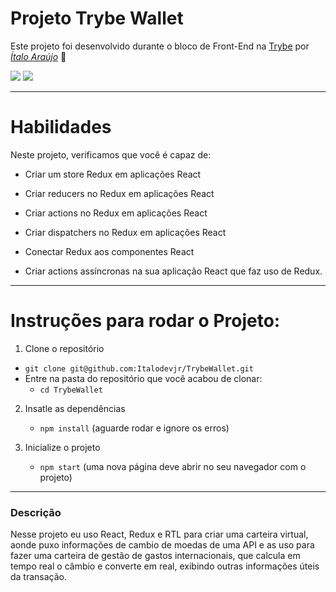 # Projeto Trybe Wallet

Este projeto foi desenvolvido durante o bloco de Front-End na [Trybe](https://www.betrybe.com/) por _[Ítalo Araújo](https://www.linkedin.com/in/italoaraujodev/)_ :rocket:

<img src="https://i.imgur.com/baTV5C8.png" />
<img src="https://i.imgur.com/8nk8kQN.png" />

---

# Habilidades
Neste projeto, verificamos que você é capaz de:

* Criar um store Redux em aplicações React

* Criar reducers no Redux em aplicações React

* Criar actions no Redux em aplicações React

* Criar dispatchers no Redux em aplicações React

* Conectar Redux aos componentes React

* Criar actions assíncronas na sua aplicação React que faz uso de Redux.

---

# Instruções para rodar o Projeto:

1. Clone o repositório
  * `git clone git@github.com:Italodevjr/TrybeWallet.git`
  * Entre na pasta do repositório que você acabou de clonar:
    * `cd TrybeWallet`

2. Insatle as dependências
    * `npm install` (aguarde rodar e ignore os erros)

3. Inicialize o projeto
    * `npm start` (uma nova página deve abrir no seu navegador com o projeto)

---

### Descrição

Nesse projeto eu uso React, Redux e RTL para criar uma carteira virtual, aonde puxo informações de cambio de moedas de uma API e as uso para fazer uma carteira de gestão de gastos internacionais, que calcula em tempo real o câmbio e converte em real, exibindo outras informações úteis da transação.
